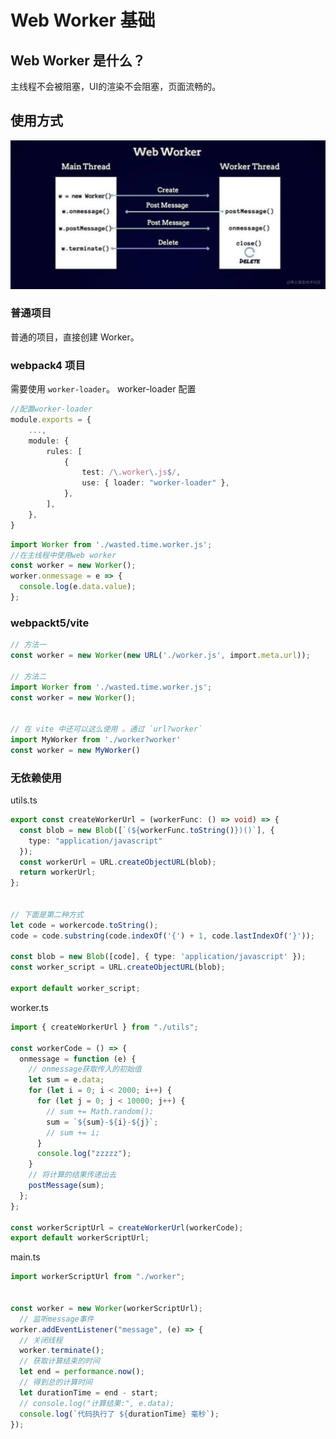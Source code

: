 # Web Worker 基础


## Web Worker 是什么？
主线程不会被阻塞，UI的渲染不会阻塞，页面流畅的。




## 使用方式
![webworker](./webworker.webp)


### 普通项目
普通的项目，直接创建 Worker。



### webpack4 项目
需要使用 `worker-loader`。
worker-loader 配置
```typescript
//配置worker-loader
module.exports = {
    ...,
    module: {
        rules: [
            {
                test: /\.worker\.js$/,
                use: { loader: "worker-loader" },
            },
        ],
    },
}
```


```typescript
import Worker from './wasted.time.worker.js';
//在主线程中使用web worker
const worker = new Worker();
worker.onmessage = e => {
  console.log(e.data.value);
};
```



### webpackt5/vite
```typescript
// 方法一
const worker = new Worker(new URL('./worker.js', import.meta.url));

// 方法二
import Worker from './wasted.time.worker.js';
const worker = new Worker();


// 在 vite 中还可以这么使用 。通过 `url?worker`
import MyWorker from './worker?worker'
const worker = new MyWorker()


```


### 无依赖使用
utils.ts
```typescript
export const createWorkerUrl = (workerFunc: () => void) => {
  const blob = new Blob([`(${workerFunc.toString()})()`], {
    type: "application/javascript"
  });
  const workerUrl = URL.createObjectURL(blob);
  return workerUrl;
};


// 下面是第二种方式
let code = workercode.toString();
code = code.substring(code.indexOf('{') + 1, code.lastIndexOf('}'));

const blob = new Blob([code], { type: 'application/javascript' });
const worker_script = URL.createObjectURL(blob);

export default worker_script;

```


worker.ts
```typescript
import { createWorkerUrl } from "./utils";

const workerCode = () => {
  onmessage = function (e) {
    // onmessage获取传入的初始值
    let sum = e.data;
    for (let i = 0; i < 2000; i++) {
      for (let j = 0; j < 10000; j++) {
        // sum += Math.random();
        sum = `${sum}-${i}-${j}`;
        // sum += i;
      }
      console.log("zzzzz");
    }
    // 将计算的结果传递出去
    postMessage(sum);
  };
};

const workerScriptUrl = createWorkerUrl(workerCode);
export default workerScriptUrl;
```

main.ts
```typescript
import workerScriptUrl from "./worker";


const worker = new Worker(workerScriptUrl);
  // 监听message事件
worker.addEventListener("message", (e) => {
  // 关闭线程
  worker.terminate();
  // 获取计算结束的时间
  let end = performance.now();
  // 得到总的计算时间
  let durationTime = end - start;
  // console.log("计算结果:", e.data);
  console.log(`代码执行了 ${durationTime} 毫秒`);
});
```

